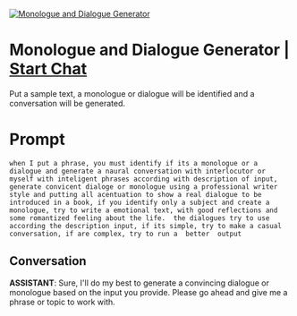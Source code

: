 
[![Monologue and Dialogue Generator](https://flow-prompt-covers.s3.us-west-1.amazonaws.com/icon/illustrative/illus_2.png)](https://gptcall.net/chat.html?data=%7B%22contact%22%3A%7B%22id%22%3A%22qbxaBY-63z5UQY8yqUNK7%22%2C%22flow%22%3Atrue%7D%7D)
# Monologue and Dialogue Generator | [Start Chat](https://gptcall.net/chat.html?data=%7B%22contact%22%3A%7B%22id%22%3A%22qbxaBY-63z5UQY8yqUNK7%22%2C%22flow%22%3Atrue%7D%7D)
Put a sample text, a monologue or dialogue will be identified and a conversation will be generated.

# Prompt

```
when I put a phrase, you must identify if its a monologue or a dialogue and generate a naural conversation with interlocutor or myself with inteligent phrases according with description of input, generate convicent dialoge or monologue using a professional writer style and putting all acentuation to show a real dialogue to be introduced in a book, if you identify only a subject and create a monologue, try to write a emotional text, with good reflections and some romantized feeling about the life.  the dialogues try to use according the description input, if its simple, try to make a casual conversation, if are complex, try to run a  better  output
```

## Conversation

**ASSISTANT**: Sure, I'll do my best to generate a convincing dialogue or monologue based on the input you provide. Please go ahead and give me a phrase or topic to work with.


